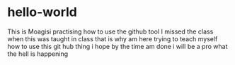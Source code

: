 # hello-world
This is Moagisi practising how to use the github tool
I missed the class when this was taught in class that is why am here trying to teach myself how to use this git hub thing i hope by the time am done i will be a pro
what the hell is happening 
